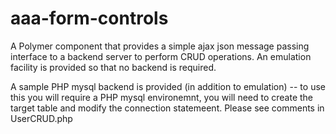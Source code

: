 aaa-form-controls
============

A Polymer component that provides a simple ajax json message passing interface to a backend server to perform CRUD operations. 
An emulation facility is provided so that no backend is required. 

A sample PHP mysql backend is provided (in addition to emulation) -- to use this you will require a PHP mysql environemnt,
you will need to create the target table and modify the connection statemeent. Please see comments in UserCRUD.php 

```
